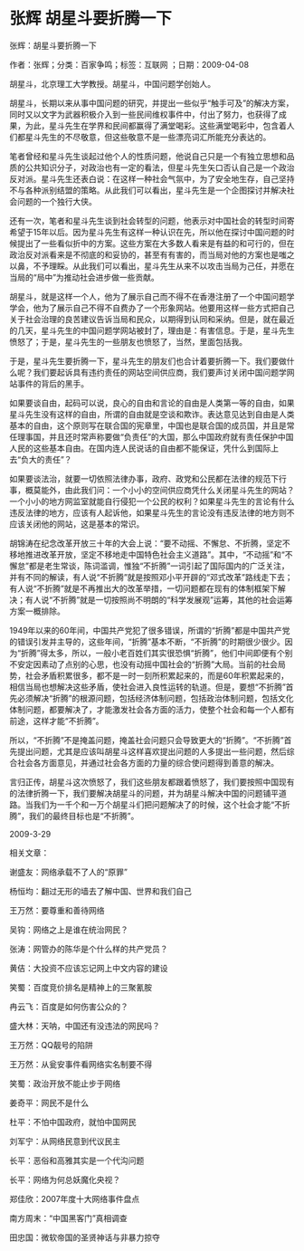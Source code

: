 # 张辉  胡星斗要折腾一下  
  
张辉：胡星斗要折腾一下  
作者：张辉；分类：百家争鸣；标签：互联网 ；日期：2009-04-08  
胡星斗，北京理工大学教授。胡星斗，中国问题学创始人。  
胡星斗，长期以来从事中国问题的研究，并提出一些似乎“触手可及”的解决方案，同时又以文字为武器积极介入到一些民间维权事件中，付出了努力，也获得了成果，为此，星斗先生在学界和民间都赢得了满堂喝彩。这些满堂喝彩中，包含着人们都星斗先生的不尽敬意，但这些敬意不是一些漂亮词汇所能充分表达的。  
笔者曾经和星斗先生谈起过他个人的性质问题，他说自己只是一个有独立思想和品质的公共知识分子，对政治也有一定的看法，但星斗先生矢口否认自己是一个政治反对派。星斗先生还表白说：在这样一种社会气氛中，为了安全地生存，自己坚持不与各种派别结盟的策略。从此我们可以看出，星斗先生是一个企图探讨并解决社会问题的一个独行大侠。  
还有一次，笔者和星斗先生谈到社会转型的问题，他表示对中国社会的转型时间寄希望于15年以后。因为星斗先生有这样一种认识在先，所以他在探讨中国问题的时候提出了一些看似折中的方案。这些方案在大多数人看来是有益的和可行的，但在政治反对派看来是不彻底的和妥协的，甚至有有害的，而当局对他的方案也是嗤之以鼻，不予理睬。从此我们可以看出，星斗先生从来不以攻击当局为己任，并愿在当局的“局中”为推动社会进步做一些贡献。  
胡星斗，就是这样一个人，他为了展示自己而不得不在香港注册了一个中国问题学学会，他为了展示自己不得不自费办了一个形象网站。他要用这样一些方式把自己关于社会治理的良苦建议告诉当局和民众，以期得到认同和采纳。但是，就在最近的几天，星斗先生的中国问题学网站被封了，理由是：有害信息。于是，星斗先生愤怒了；于是，星斗先生的一些朋友也愤怒了，当然，里面包括我。  
于是，星斗先生要折腾一下，星斗先生的朋友们也合计着要折腾一下。我们要做什么呢？我们要起诉具有违约责任的网站空间供应商，我们要声讨关闭中国问题学网站事件的背后的黑手。  
如果要谈自由，起码可以说，良心的自由和言论的自由是人类第一等的自由，如果星斗先生没有这样的自由，所谓的自由就是空谈和欺诈。表达意见达到自由是人类基本的自由，这个原则写在联合国的宪章里，中国也是联合国的成员国，并且是常任理事国，并且还时常声称要做“负责任”的大国，那么中国政府就有责任保护中国人民的这些基本自由。在国内连人民说话的自由都不能保证，凭什么到国际上去“负大的责任”？  
如果要谈法治，就要一切依照法律办事，政府、政党和公民都在法律的规范下行事，概莫能外，由此我们问：一个小小的空间供应商凭什么关闭星斗先生的网站？一个小小的地方网监室就能自行侵犯一个公民的权利？如果星斗先生的言论有什么违反法律的地方，应该有人起诉他，如果星斗先生的言论没有违反法律的地方则不应该关闭他的网站，这是基本的常识。  
胡锦涛在纪念改革开放三十年的大会上说：“要不动摇、不懈怠、不折腾，坚定不移地推进改革开放，坚定不移地走中国特色社会主义道路”。其中，“不动摇”和“不懈怠”都是老生常谈，陈词滥调，惟独“不折腾”一词引起了国际国内的广泛关注，并有不同的解读，有人说“不折腾”就是按照邓小平开辟的“邓式改革”路线走下去；有人说“不折腾”就是不再推出大的改革举措，一切问题都在现有的体制框架下解决；有人说“不折腾”就是一切按照尚不明朗的“科学发展观”运筹，其他的社会运筹方案一概排除。  
1949年以来的60年间，中国共产党犯了很多错误，所谓的“折腾”都是中国共产党的错误引发并主导的，这些年间，“折腾”基本不断，“不折腾”的时期很少很少。因为“折腾”得太多，所以，一般小老百姓们其实很恐惧“折腾”，他们中间即便有个别不安定因素动了点别的心思，也没有动摇中国社会的“折腾”大局。当前的社会局势，社会矛盾积累很多，都不是一时一刻所积累起来的，而是60年积累起来的，相信当局也想解决这些矛盾，使社会进入良性运转的轨道。但是，要想“不折腾”首先必须解决“折腾”的根源问题，包括经济体制问题，包括政治体制问题，包括文化体制问题，都要解决了，才能激发社会各方面的活力，使整个社会和每一个人都有前途，这样才能“不折腾”。  
所以，“不折腾”不是掩盖问题，掩盖社会问题只会导致更大的“折腾”。“不折腾”首先提出问题，尤其是应该叫胡星斗这样喜欢提出问题的人多提出一些问题，然后综合社会各方面意见，并通过社会各方面的力量的综合使问题得到善意的解决。  
言归正传，胡星斗这次愤怒了，我们这些朋友都跟着愤怒了，我们要按照中国现有的法律折腾一下，我们要解决胡星斗的问题，并为胡星斗解决中国的问题铺平道路。当我们为一千个和一万个胡星斗们把问题解决了的时候，这个社会才能“不折腾”，我们的最终目标也是“不折腾”。  
2009-3-29  
  
相关文章：  
谢盛友：网络承载不了人的“原罪”  
杨恒均：翻过无形的墙去了解中国、世界和我们自己  
王万然：要尊重和善待网络  
吴钩：网络之上是谁在统治网民？  
张涛：网管办的陈华是个什么样的共产党员？  
黄佶：大投资不应该忘记网上中文内容的建设  
笑蜀：百度竞价排名是精神上的三聚氰胺  
冉云飞：百度是如何伤害公众的？  
盛大林：天呐，中国还有没违法的网民吗？  
王万然：QQ靓号的陷阱  
王万然：从瓮安事件看网络实名制要不得  
笑蜀：政治开放不能止步于网络  
姜奇平：网民不是什么  
杜平：不怕中国政府，就怕中国网民  
刘军宁：从网络民意到代议民主  
长平：恶俗和高雅其实是一个代沟问题  
长平：网络为何总妖魔化央视？  
郑佳欣：2007年度十大网络事件盘点  
南方周末：“中国黑客门”真相调查  
田忠国：微软帝国的圣贤神话与非暴力掠夺